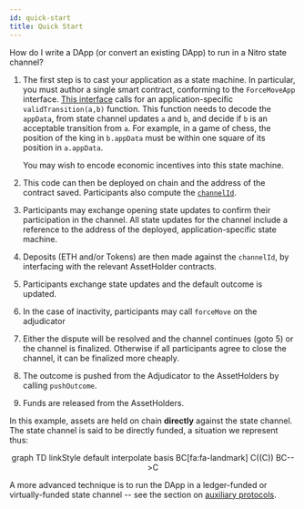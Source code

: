 ```yaml
---
id: quick-start
title: Quick Start
---
```


How do I write a DApp (or convert an existing DApp) to run in a Nitro state channel?

1. The first step is to cast your application as a state machine. In particular, you must author a single smart contract, conforming to the `ForceMoveApp` interface. [This interface](./adjudicator/transition-rules#application-specific-transition-rules) calls for an application-specific `validTransition(a,b)` function. This function needs to decode the `appData`, from state channel updates `a` and `b`, and decide if `b` is an acceptable transition from `a`. For example, in a game of chess, the position of the king in `b.appData` must be within one square of its position in `a.appData`.

   You may wish to encode economic incentives into this state machine.

2. This code can then be deployed on chain and the address of the contract saved. Participants also compute the [`channelId`](./adjudicator/state-format#ChannelId).
3. Participants may exchange opening state updates to confirm their participation in the channel. All state updates for the channel include a reference to the address of the deployed, application-specific state machine.
4. Deposits (ETH and/or Tokens) are then made against the `channelId`, by interfacing with the relevant AssetHolder contracts.
5. Participants exchange state updates and the default outcome is updated.
6. In the case of inactivity, participants may call `forceMove` on the adjudicator
7. Either the dispute will be resolved and the channel continues (goto 5) or the channel is finalized. Otherwise if all participants agree to close the channel, it can be finalized more cheaply.
8. The outcome is pushed from the Adjudicator to the AssetHolders by calling `pushOutcome`.
9. Funds are released from the AssetHolders.

In this example, assets are held on chain **directly** against the state channel. The state channel is said to be directly funded, a situation we represent thus:

<div class="mermaid" align="center">
graph TD
linkStyle default interpolate basis
BC[fa:fa-landmark]
C((C))
BC-->C
</div>

A more advanced technique is to run the DApp in a ledger-funded or virtually-funded state channel -- see the section on [auxiliary protocols](./auxiliary-protocols).
